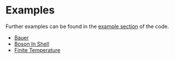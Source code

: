 # Examples

Further examples can be found in the [example section](https://github.com/biplab37/FRGn/blob/master/example) of the code.

 - [Bauer](https://github.com/biplab37/FRGn/blob/master/example/Bauer/bauer.jl)
 - [Boson In Shell](https://github.com/biplab37/FRGn/blob/master/example/BosonInShell/coupled.jl)
 - [Finite Temperature](https://github.com/biplab37/FRGn/blob/master/example/Finite_Temperature/finite_temp.jl)